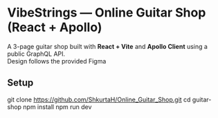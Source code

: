 # VibeStrings — Online Guitar Shop (React + Apollo)

A 3-page guitar shop built with **React + Vite** and **Apollo Client** using a public GraphQL API.  
Design follows the provided Figma

## Setup

git clone https://github.com/ShkurtaH/Online_Guitar_Shop.git
cd guitar-shop
npm install
npm run dev
